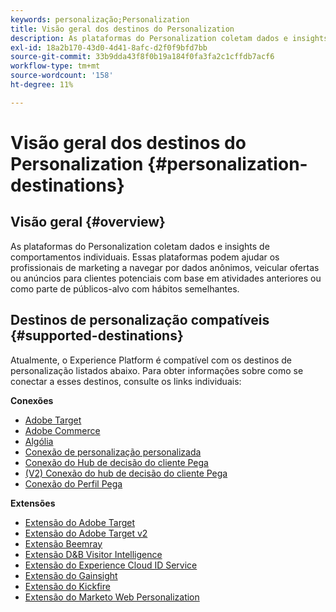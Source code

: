 ```yaml
---
keywords: personalização;Personalization
title: Visão geral dos destinos do Personalization
description: As plataformas do Personalization coletam dados e insights de comportamentos individuais. Essas plataformas podem ajudar os profissionais de marketing a navegar por dados anônimos, veicular ofertas ou anúncios para clientes potenciais com base em atividades anteriores ou como parte de públicos-alvo com hábitos semelhantes.
exl-id: 18a2b170-43d0-4d41-8afc-d2f0f9bfd7bb
source-git-commit: 33b9dda43f8f0b19a184f0fa3fa2c1cffdb7acf6
workflow-type: tm+mt
source-wordcount: '158'
ht-degree: 11%

---
```


# Visão geral dos destinos do Personalization {#personalization-destinations}

## Visão geral {#overview}

As plataformas do Personalization coletam dados e insights de comportamentos individuais. Essas plataformas podem ajudar os profissionais de marketing a navegar por dados anônimos, veicular ofertas ou anúncios para clientes potenciais com base em atividades anteriores ou como parte de públicos-alvo com hábitos semelhantes.

## Destinos de personalização compatíveis {#supported-destinations}

Atualmente, o Experience Platform é compatível com os destinos de personalização listados abaixo. Para obter informações sobre como se conectar a esses destinos, consulte os links individuais:

**Conexões**

* [Adobe Target](adobe-target-connection.md)
* [Adobe Commerce](adobe-commerce.md)
* [Algólia](algolia.md)
* [Conexão de personalização personalizada](custom-personalization.md)
* [Conexão do Hub de decisão do cliente Pega](pega.md)
* [(V2) Conexão do hub de decisão do cliente Pega](pega.md)
* [Conexão do Perfil Pega](pega-profile.md)

**Extensões**

* [Extensão do Adobe Target](adobe-target.md)
* [Extensão do Adobe Target v2](adobe-target-v2.md)
* [Extensão Beemray](beemray.md)
* [Extensão D&amp;B Visitor Intelligence](dnb.md)
* [Extensão do Experience Cloud ID Service](adobe-ecid.md)
* [Extensão do Gainsight](gainsight.md)
* [Extensão do Kickfire](kickfire.md)
* [Extensão do Marketo Web Personalization](marketo-web-personalization.md)
